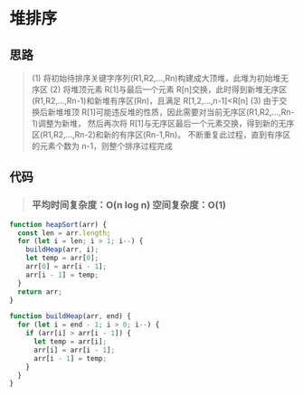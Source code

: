 # 堆排序

## 思路

> (1) 将初始待排序关键字序列(R1,R2,…,Rn)构建成大顶堆，此堆为初始堆无序区
> (2) 将堆顶元素 R[1]与最后一个元素 R[n]交换，此时得到新堆无序区(R1,R2,…,Rn-1)和新堆有序区(Rn)，且满足 R[1,2,…,n-1]<R[n]
> (3) 由于交换后新堆堆顶 R[1]可能违反堆的性质，因此需要对当前无序区(R1,R2,…,Rn-1)调整为新堆，
> 然后再次将 R[1]与无序区最后一个元素交换，得到新的无序区(R1,R2,…,Rn-2)和新的有序区(Rn-1,Rn)。
> 不断重复此过程，直到有序区的元素个数为 n-1，则整个排序过程完成

## 代码

> ### 平均时间复杂度：O(n log n) 空间复杂度：O(1)

```js
function heapSort(arr) {
  const len = arr.length;
  for (let i = len; i > 1; i--) {
    buildHeap(arr, i);
    let temp = arr[0];
    arr[0] = arr[i - 1];
    arr[i - 1] = temp;
  }
  return arr;
}

function buildHeap(arr, end) {
  for (let i = end - 1; i > 0; i--) {
    if (arr[i] > arr[i - 1]) {
      let temp = arr[i];
      arr[i] = arr[i - 1];
      arr[i - 1] = temp;
    }
  }
}
```
